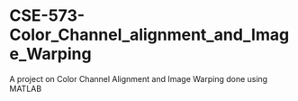 # CSE-573-Color_Channel_alignment_and_Image_Warping
A project on Color Channel Alignment and Image Warping done using MATLAB
